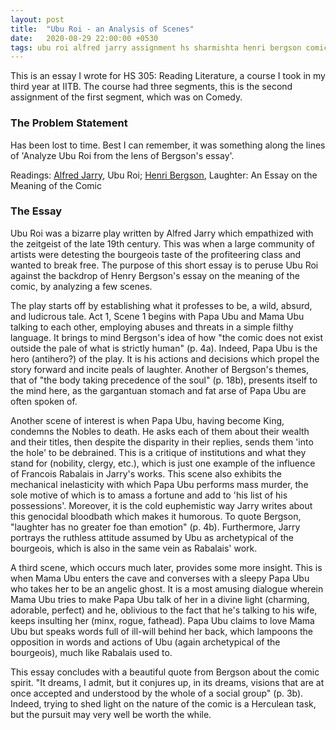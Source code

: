 ```yaml
---
layout: post
title:  "Ubu Roi - an Analysis of Scenes"
date:   2020-08-29 22:00:00 +0530
tags: ubu roi alfred jarry assignment hs sharmishta henri bergson comic essay 
---
```


This is an essay I wrote for HS 305: Reading Literature, a course I took in my third year at IITB. 
The course had three segments, this is the second assignment of the first segment, which was on Comedy.

### The Problem Statement
Has been lost to time. Best I can remember, it was something along the lines of 'Analyze Ubu Roi from the lens of Bergson's essay'.

Readings:
[Alfred Jarry](https://www.patakosmos.com/database-open-access/king-ubu-alfred-jarry.pdf), Ubu Roi;
[Henri Bergson](https://www.gutenberg.org/files/4352/4352-h/4352-h.htm), Laughter: An Essay on the Meaning of the Comic

### The Essay

Ubu Roi was a bizarre play written by Alfred Jarry which empathized with the zeitgeist
of the late 19th century. This was when a large community of artists were detesting the
bourgeois taste of the profiteering class and wanted to break free. The purpose of this
short essay is to peruse Ubu Roi against the backdrop of Henry Bergson's essay on the
meaning of the comic, by analyzing a few scenes.

The play starts off by establishing what it professes to be, a wild, absurd, and ludicrous
tale. Act 1, Scene 1 begins with Papa Ubu and Mama Ubu talking to each other,
employing abuses and threats in a simple filthy language. It brings to mind Bergson's idea
of how "the comic does not exist outside the pale of what is strictly human" (p. 4a).
Indeed, Papa Ubu is the hero (antihero?) of the play. It is his actions and decisions which
propel the story forward and incite peals of laughter. Another of Bergson's themes, that
of "the body taking precedence of the soul" (p. 18b), presents itself to the mind here, as
the gargantuan stomach and fat arse of Papa Ubu are often spoken of.

Another scene of interest is when Papa Ubu, having become King, condemns the
Nobles to death. He asks each of them about their wealth and their titles, then despite the
disparity in their replies, sends them 'into the hole' to be debrained. This is a critique of
institutions and what they stand for (nobility, clergy, etc.), which is just one example of
the influence of Francois Rabalais in Jarry's works. This scene also exhibits the mechanical
inelasticity with which Papa Ubu performs mass murder, the sole motive of which is to
amass a fortune and add to 'his list of his possessions'. Moreover, it is the cold
euphemistic way Jarry writes about this genocidal bloodbath which makes it humorous.
To quote Bergson, "laughter has no greater foe than emotion" (p. 4b). Furthermore, Jarry
portrays the ruthless attitude assumed by Ubu as archetypical of the bourgeois, which is
also in the same vein as Rabalais' work.

A third scene, which occurs much later, provides some more insight. This is when
Mama Ubu enters the cave and converses with a sleepy Papa Ubu who takes her to be an
angelic ghost. It is a most amusing dialogue wherein Mama Ubu tries to make Papa Ubu
talk of her in a divine light (charming, adorable, perfect) and he, oblivious to the fact that
he's talking to his wife, keeps insulting her (minx, rogue, fathead). Papa Ubu claims to love
Mama Ubu but speaks words full of ill-will behind her back, which lampoons the
opposition in words and actions of Ubu (again archetypical of the bourgeois), much like
Rabalais used to.

This essay concludes with a beautiful quote from Bergson about the comic spirit. "It
dreams, I admit, but it conjures up, in its dreams, visions that are at once accepted and
understood by the whole of a social group" (p. 3b). Indeed, trying to shed light on the
nature of the comic is a Herculean task, but the pursuit may very well be worth the while.
